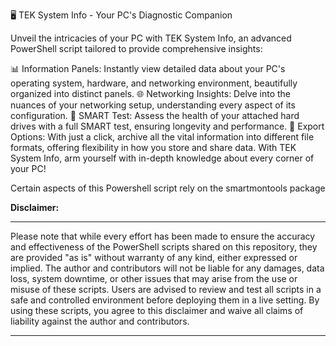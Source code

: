 🖥️ TEK System Info - Your PC's Diagnostic Companion

Unveil the intricacies of your PC with TEK System Info, an advanced PowerShell script tailored to provide comprehensive insights:

📊 Information Panels: Instantly view detailed data about your PC's operating system, hardware, and networking environment, beautifully organized into distinct panels.
🌐 Networking Insights: Delve into the nuances of your networking setup, understanding every aspect of its configuration.
💽 SMART Test: Assess the health of your attached hard drives with a full SMART test, ensuring longevity and performance.
💾 Export Options: With just a click, archive all the vital information into different file formats, offering flexibility in how you store and share data.
With TEK System Info, arm yourself with in-depth knowledge about every corner of your PC!

Certain aspects of this Powershell script rely on the smartmontools package

**Disclaimer:**

---

Please note that while every effort has been made to ensure the accuracy and effectiveness of the PowerShell scripts shared on this repository, they are provided "as is" without warranty of any kind, either expressed or implied. The author and contributors will not be liable for any damages, data loss, system downtime, or other issues that may arise from the use or misuse of these scripts. Users are advised to review and test all scripts in a safe and controlled environment before deploying them in a live setting. By using these scripts, you agree to this disclaimer and waive all claims of liability against the author and contributors.

---
